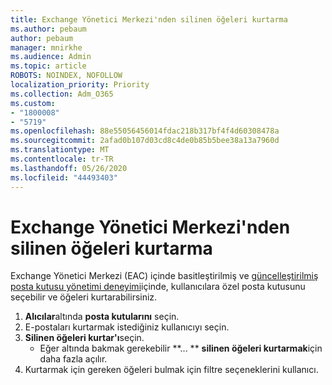 ```yaml
---
title: Exchange Yönetici Merkezi'nden silinen öğeleri kurtarma
ms.author: pebaum
author: pebaum
manager: mnirkhe
ms.audience: Admin
ms.topic: article
ROBOTS: NOINDEX, NOFOLLOW
localization_priority: Priority
ms.collection: Adm_O365
ms.custom:
- "1800008"
- "5719"
ms.openlocfilehash: 88e55056456014fdac218b317bf4f4d60308478a
ms.sourcegitcommit: 2afad0b107d03cd8c4de0b85b5bee38a13a7960d
ms.translationtype: MT
ms.contentlocale: tr-TR
ms.lasthandoff: 05/26/2020
ms.locfileid: "44493403"
---
```

# <a name="recover-deleted-items-from-exchange-admin-center"></a>Exchange Yönetici Merkezi'nden silinen öğeleri kurtarma

Exchange Yönetici Merkezi (EAC) içinde basitleştirilmiş ve [güncelleştirilmiş posta kutusu yönetimi deneyimi](https://admin.exchange.microsoft.com/#/mailboxes)içinde, kullanıcılara özel posta kutusunu seçebilir ve öğeleri kurtarabilirsiniz.

1. **Alıcılar**altında **posta kutularını** seçin.
2. E-postaları kurtarmak istediğiniz kullanıcıyı seçin.
3. **Silinen öğeleri kurtar'ı**seçin.
    - Eğer altında bakmak gerekebilir **... ** **silinen öğeleri kurtarmak**için daha fazla açılır.
4. Kurtarmak için gereken öğeleri bulmak için filtre seçeneklerini kullanıcı.
